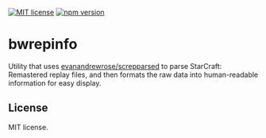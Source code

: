 [![MIT license](https://img.shields.io/badge/license-MIT-brightgreen.svg)](https://opensource.org/licenses/MIT) [![npm version](https://badge.fury.io/js/bwrepinfo.svg)](https://badge.fury.io/js/bwrepinfo)

# bwrepinfo

Utility that uses [evanandrewrose/screpparsed](https://github.com/evanandrewrose/screparsed) to parse StarCraft: Remastered replay files, and then formats the raw data into human-readable information for easy display.

## License

MIT license.
